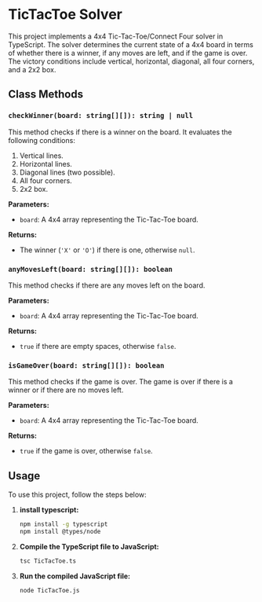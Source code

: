 # TicTacToe Solver

This project implements a 4x4 Tic-Tac-Toe/Connect Four solver in TypeScript. The solver determines the current state of a 4x4 board in terms of whether there is a winner, if any moves are left, and if the game is over. The victory conditions include vertical, horizontal, diagonal, all four corners, and a 2x2 box.

## Class Methods

### `checkWinner(board: string[][]): string | null`

This method checks if there is a winner on the board. It evaluates the following conditions:
1. Vertical lines.
2. Horizontal lines.
3. Diagonal lines (two possible).
4. All four corners.
5. 2x2 box.

**Parameters:**
- `board`: A 4x4 array representing the Tic-Tac-Toe board.

**Returns:**
- The winner (`'X'` or `'O'`) if there is one, otherwise `null`.

### `anyMovesLeft(board: string[][]): boolean`

This method checks if there are any moves left on the board.

**Parameters:**
- `board`: A 4x4 array representing the Tic-Tac-Toe board.

**Returns:**
- `true` if there are empty spaces, otherwise `false`.

### `isGameOver(board: string[][]): boolean`

This method checks if the game is over. The game is over if there is a winner or if there are no moves left.

**Parameters:**
- `board`: A 4x4 array representing the Tic-Tac-Toe board.

**Returns:**
- `true` if the game is over, otherwise `false`.

## Usage

To use this project, follow the steps below:

1. **install typescript:**
   ```bash
   npm install -g typescript
   npm install @types/node
2. **Compile the TypeScript file to JavaScript:**
   ```bash
   tsc TicTacToe.ts
3. **Run the compiled JavaScript file:**
   ```bash
   node TicTacToe.js





